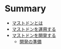 # Summary

- [マストドンとは](what-is-mastodon.md)
- [マストドンを運用する](running-mastodon.md)
- [マストドンを開発する](development.md)
  - [開発の準備](setup.md)
